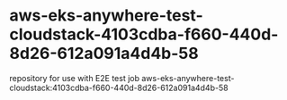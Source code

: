 # aws-eks-anywhere-test-cloudstack-4103cdba-f660-440d-8d26-612a091a4d4b-58
repository for use with E2E test job aws-eks-anywhere-test-cloudstack:4103cdba-f660-440d-8d26-612a091a4d4b-58
